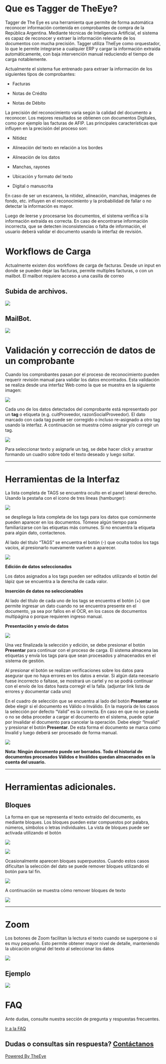# Que es Tagger de TheEye?

Tagger de The Eye es una herramienta que permite de forma automática reconocer información contenida en comprobantes de compra de la República Argentina. Mediante técnicas de Inteligencia Artificial, el sistema es capaz de reconocer y extraer la información relevante de los documentos con mucha precisión. Tagger utiliza TheEye como orquestador, lo que le permite integrarse a cualquier ERP y cargar la información extraída automáticamente, con baja intervención manual reduciendo el tiempo de carga notablemente.

Actualmente el sistema fue entrenado para extraer la información de los siguientes tipos de comprobantes:

* Facturas

* Notas de Crédito

* Notas de Débito

La precisión del reconocimiento varía según la calidad del documento a reconocer. Los mejores resultados se obtienen con documentos Digitales, como por ejemplo las facturas de AFIP. Las principales características que influyen en la precisión del proceso son:

* Nitidez

* Alineación del texto en relación a los bordes

* Alineación de los datos

* Manchas, rayones

* Ubicación y formato del texto

* Digital o manuscrita

En caso de ser un escaneos, la nitidez, alineación, manchas, imágenes de fondo, etc. influyen en el reconocimiento y la probabilidad de fallar o no detectar la información es mayor.

Luego de leerse y procesarse los documentos, el sistema verifica si la información extraída es correcta. En caso de encontrarse información incorrecta, que se detecten inconsistencias o falta de información, el usuario deberá validar el documento usando la interfaz de revisión.

# Workflows de Carga

Actualmente existen dos workflows de carga de facturas. Desde un input en donde se pueden dejar las facturas, permite multiples facturas, o con un mailbot. El mailbot requiere acceso a una casilla de correo


## Subida de archivos.

![](../files/workflow_facturas_upload.png?raw=true)


## MailBot.

![](https://github.com/theeye-io/documents_docs/blob/master/docs/files/workflow_facturas.png?raw=true)



# Validación y corrección de datos de un comprobante

Cuando los comprobantes pasan por el proceso de reconocimiento pueden requerir revisión manual para validar los datos encontrados. Esta validación se realiza desde una interfaz Web como la que se muestra en la siguiente imagen:


![](https://github.com/theeye-io/documents_docs/blob/master/docs/files/con%20sin%20tags.gif?raw=true)


Cada uno de los datos detectados del comprobante está representado por un **tag**  o etiqueta (e.g. cuitProveedor, razonSocialProveedor). El dato marcado con cada tag puede ser corregido o incluso re-asignado a otro tag usando la interfaz. A continuación se muestra cómo asignar y/o corregir un tag.


![](https://github.com/theeye-io/documents_docs/blob/master/docs/files/tags%20a%20texto.gif?raw=true)

Para seleccionar texto y asignarle un tag, se debe hacer click y arrastrar formando un cuadro sobre todo el texto deseado y luego soltar. 

***

# Herramientas de la Interfaz

La lista completa de TAGS se encuentra oculto en el panel lateral derecho.
Usando la pestaña con el icono de tres líneas (hamburger):

![](https://github.com/theeye-io/documents_docs/blob/master/docs/files/hamburguesa.png?raw=true)

se despliega la lista completa de los tags para los datos que comúnmente pueden aparecer en los documentos. Tómese algún tiempo para familiarizarse con las etiquetas más comunes. Si no encuentra la etiqueta para algún dato, contactenos.

Al lado del título “TAGS” se encuentra el botón (-) que oculta todos los tags vacíos, al presionarlo nuevamente vuelven a aparecer.

![](https://github.com/theeye-io/documents_docs/blob/master/docs/files/tags%20edicion.gif?raw=true)

**Edición de datos seleccionados**

Los datos asignados a los tags pueden ser editados utilizando el botón del lápiz que se encuentra a la derecha de cada valor.

**Inserción de datos no seleccionables**

Al lado del título de cada uno de los tags se encuentra el botón (+) que permite ingresar un dato cuando no se encuentra presente en el documento, ya sea por fallos en el OCR, en los casos de documentos multipágina o porque requieren ingreso manual.

**Presentación y envío de datos**

![](https://github.com/theeye-io/documents_docs/blob/master/docs/files/presentar.png?raw=true)

Una vez finalizada la selección y edición, se debe presionar el botón **Presentar** para continuar con el proceso de carga. El sistema almacena las etiquetas y envía los tags para que sean procesados y almacenados en el sistema de gestión.

Al presionar el botón se realizan verificaciones sobre los datos para asegurar que no haya errores en los datos a enviar. Si algún data necesario fuese incorrecto o faltase, se mostrará un cartel y no se podrá continuar con el envío de los datos hasta corregir el la falla. (adjuntar link lista de errores y documentar cada uno)

En el cuadro de selección que se encuentra al lado del botón **Presentar** se debe elegir si el documento es Válido o Inválido. En la mayoría de los casos la selección por defecto “Valid” es la correcta. En caso en que no se pueda o no se deba proceder a cargar el documento en el sistema, puede optar por Invalidar el documento para cancelar la operación. Debe elegir “Invalid” y presionar el botón **Presentar**. De esta forma el documento se marca como Invalid y luego deberá ser procesado de forma manual.

![](https://github.com/theeye-io/documents_docs/blob/master/docs/files/valid%20o%20invalid.png?raw=true)

**Nota: Ningún documento puede ser borrados. Todo el historial de documentos procesados Válidos e Inválidos quedan almacenados en la cuenta del usuario.**

***

# Herramientas adicionales.


## Bloques

La forma en que se representa el texto extraído del documento, es mediante bloques. Los bloques pueden estar compuestos por palabra, números, símbolos o letras individuales. La vista de bloques puede ser activada utilizando el botón

![](https://github.com/theeye-io/documents_docs/blob/master/docs/files/bloques%20on%20off.png?raw=true)

![](https://github.com/theeye-io/documents_docs/blob/master/docs/files/etiquetas%20on%20off.gif?raw=true)

Ocasionalmente aparecen bloques superpuestos. Cuando estos casos dificultan la selección del dato se puede remover bloques utilizando el botón para tal fin.

![](https://github.com/theeye-io/documents_docs/blob/master/docs/files/remover%20bloque.png?raw=true)

A continuación se muestra cómo remover bloques de texto

![](https://github.com/theeye-io/documents_docs/blob/master/docs/files/remover%20bloques%20(2).gif?raw=true)

***

# Zoom

Los botones de Zoom facilitan la lectura el texto cuando se superpone o si es muy pequeño. Esto permite obtener mayor nivel de detalle, manteniendo la ubicación original del texto al seleccionar los datos

![](https://github.com/theeye-io/documents_docs/blob/master/docs/files/zoom.png?raw=true)

## **Ejemplo**

![](https://github.com/theeye-io/documents_docs/blob/master/docs/files/zoom.gif?raw=true)


# FAQ

Ante dudas, consulte nuestra sección de pregunta y respuestas frecuentes.

[Ir a la FAQ](./faq.md)


## Dudas o consultas sin respuesta? [Contáctanos](https://theeye.io/facturas.html#contact)

[Powered By TheEye](https://theeye.io)


